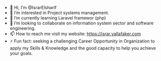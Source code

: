 - 👋 Hi, I’m @IsrarElsharif
- 👀 I’m interested in Project systems management.
- 🌱 I’m currently learning Laravel framewor (php)
- 💞️ I’m looking to collaborate on information system sector and software engineering.
- 📫 How to reach me visit my website: https://israr.yallafaker.com
- ⚡ Fun fact: seeking a challenging Career Opportunity in Organization to apply my Skills & Knowledge and the good capacity to help you achieve your goals. 

<!---
IsrarElsharif/IsrarElsharif is a ✨ special ✨ repository because its `README.md` (this file) appears on your GitHub profile.
You can click the Preview link to take a look at your changes.
--->
